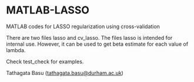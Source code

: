 # MATLAB-LASSO
MATLAB codes for LASSO regularization using cross-validation

There are two files lasso and cv_lasso.
The files lasso is intended for internal use. However, it can be
used to get beta estimate for each value of lambda.

Check test_check for examples.


Tathagata Basu (<tathagata.basu@durham.ac.uk>)
